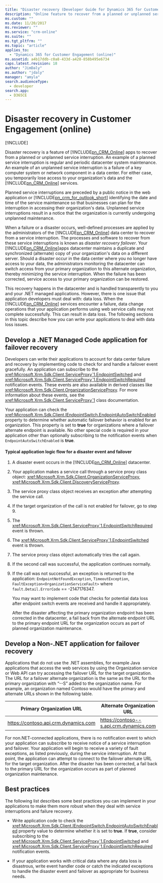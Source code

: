 ```yaml
---
title: "Disaster recovery (Developer Guide for Dynamics 365 for Customer Engagement apps) | MicrosoftDocs"
description: "Online feature to recover from a planned or unplanned service interruption."
ms.custom: ""
ms.date: 11/20/2017
ms.reviewer: ""
ms.service: "crm-online"
ms.suite: ""
ms.tgt_pltfrm: ""
ms.topic: "article"
applies_to: 
  - "Dynamics 365 for Customer Engagement (online)"
ms.assetid: a4b17ddb-c0a8-433d-a428-858b495e6734
caps.latest.revision: 18
author: "JimDaly"
ms.author: "jdaly"
manager: "amyla"
search.audienceType: 
  - developer
search.app: 
  - D365CE
---
```

# Disaster recovery in Customer Engagement (online)

[!INCLUDE[](../includes/cc_applies_to_update_9_0_0.md)]

Disaster recovery is a feature of [!INCLUDE[pn_CRM_Online](../includes/pn-crm-online.md)] apps to recover from a planned or unplanned service interruption. An example of a planned service interruption is regular and periodic datacenter system maintenance. An example of an unplanned service interruption is a failure of a key computer system or network component in a data center. For either case, you temporarily lose access to your organization's data and the [!INCLUDE[pn_CRM_Online](../includes/pn-crm-online.md)] services.  
  
 Planned service interruptions are preceded by a public notice in the web application or [!INCLUDE[pn_crm_for_outlook_short](../includes/pn-crm-for-outlook-short.md)] identifying the date and time of the service maintenance so that businesses can plan for the interruption in accessing their organization's data. Unplanned service interruptions result in a notice that the organization is currently undergoing unplanned maintenance.  
  
 When a failure or a disaster occurs, well-defined processes are applied by the administrators of the [!INCLUDE[pn_CRM_Online](../includes/pn-crm-online.md)] data center to recover from a service interruption. The processes and software to recover from these service interruptions is known as *disaster recovery failover*. Your [!INCLUDE[pn_CRM_Online](../includes/pn-crm-online.md)]apps datacenter maintains a duplicate and synchronized (alternate) copy of your organization's data on a different server. Should a disaster occur in the data center where you no longer have access to your data, the administrators monitoring the datacenter can switch access from your primary organization to this alternate organization, thereby minimizing the service interruption. When the failure has been corrected, service access to your primary organization can be restored.  
  
 This recovery happens in the datacenter and is handled transparently to you and your .NET managed applications. However, there is one issue that application developers must deal with: data loss. When the [!INCLUDE[pn_CRM_Online](../includes/pn-crm-online.md)] services encounter a failure, data change operations that your application performs using web service calls may not complete successfully. This can result in data loss. The following sections in this topic describe how you can write your applications to deal with data loss issues.  
  
<a name="develop"></a>   
## Develop a .NET Managed Code application for failover recovery  
 Developers can write their applications to account for data center failure and recovery by implementing code to check for and handle a failover event gracefully. An application can subscribe to the <xref:Microsoft.Xrm.Sdk.Client.ServiceProxy`1.EndpointSwitched> and <xref:Microsoft.Xrm.Sdk.Client.ServiceProxy`1.EndpointSwitchRequired> notification events. These events are also available in derived classes like <xref:Microsoft.Xrm.Sdk.Client.OrganizationServiceProxy>. For more information about these events, see the <xref:Microsoft.Xrm.Sdk.Client.ServiceProxy`1> class documentation.  
  
 Your application can check the <xref:Microsoft.Xrm.Sdk.Client.IEndpointSwitch.EndpointAutoSwitchEnabled> property to determine whether automatic failover behavior is enabled for an organization. This property is set to **true** for organizations where a failover alternate endpoint is available. No other special code is required in your application other than optionally subscribing to the notification events when `EndpointAutoSwitchEnabled` is **true**.  
  
#### Typical application logic flow for a disaster event and failover  
  
1. A disaster event occurs in the [!INCLUDE[pn_CRM_Online](../includes/pn-crm-online.md)] datacenter.  
  
2. Your application makes a service call through a service proxy class object: <xref:Microsoft.Xrm.Sdk.Client.OrganizationServiceProxy>, <xref:Microsoft.Xrm.Sdk.Client.DiscoveryServiceProxy>.  
  
3. The service proxy class object receives an exception after attempting the service call.  
  
4. If the target organization of the call is not enabled for failover, go to step 9.  
  
5. The <xref:Microsoft.Xrm.Sdk.Client.ServiceProxy`1.EndpointSwitchRequired> event is thrown.  
  
6. The <xref:Microsoft.Xrm.Sdk.Client.ServiceProxy`1.EndpointSwitched> event is thrown.  
  
7. The service proxy class object automatically tries the call again.  
  
8. If the second call was successful, the application continues normally.  
  
9. If the call was not successful, an exception is returned to the application: `EndpointNotFoundException`, `TimeoutException`, `FaultException<OrganizationServiceFault>` where `fault.Detail.ErrorCode` == -2147176347.  
  
   You may want to implement code that checks for potential data loss after endpoint switch events are received and handle it appropriately.  
  
   After the disaster affecting the primary organization endpoint has been corrected in the datacenter, a fail back from the alternate endpoint URL to the primary endpoint URL for the organization occurs as part of planned organization maintenance.  
  
<a name="develop_fail"></a>   

## Develop a Non-.NET application for failover recovery 
 
 Applications that do not use the .NET assemblies, for example Java applications that access the web services by using the Organization service or Web API can try accessing the failover URL for the target organization. The URL for a failover alternate organization is the same as the URL for the primary organization with “--S” added to the organization name. For example, an organization named Contoso would have the primary and alternate URLs shown in the following table.  
  
|Primary Organization URL|Alternate Organization URL|  
|------------------------------|--------------------------------|  
| https://contoso.api.crm.dynamics.com | https://contoso--s.api.crm.dynamics.com |  
  
 For non.NET-connected applications, there is no notification event to which your application can subscribe to receive notice of a service interruption and failover. Your application will begin to receive a variety of fault exceptions, as listed previously, during the service interruption. At that point, the application can attempt to connect to the failover alternate URL for the target organization. After the disaster has been corrected, a fail back to the primary URL for the organization occurs as part of planned organization maintenance.  
  
<a name="best_practices"></a>   
## Best practices  
 The following list describes some best practices you can implement in your applications to make them more robust when they deal with service interruptions and failure recovery.  
  
-   Write application code to check the <xref:Microsoft.Xrm.Sdk.Client.IEndpointSwitch.EndpointAutoSwitchEnabled> property value to determine whether it is set to **true**. If **true**, consider subscribing to the <xref:Microsoft.Xrm.Sdk.Client.ServiceProxy`1.EndpointSwitched> and <xref:Microsoft.Xrm.Sdk.Client.ServiceProxy`1.EndpointSwitchRequired> notification events.  
  
-   If your application works with critical data where any data loss is disastrous, write event handler code or catch the indicated exceptions to handle the disaster event and failover as appropriate for business needs.  
   
